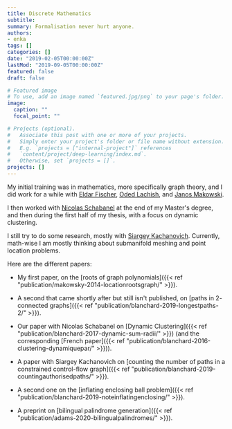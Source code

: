 ```yaml
---
title: Discrete Mathematics
subtitle:
summary: Formalisation never hurt anyone.
authors:
- enka
tags: []
categories: []
date: "2019-02-05T00:00:00Z"
lastMod: "2019-09-05T00:00:00Z"
featured: false
draft: false

# Featured image
# To use, add an image named `featured.jpg/png` to your page's folder. 
image:
  caption: ""
  focal_point: ""

# Projects (optional).
#   Associate this post with one or more of your projects.
#   Simply enter your project's folder or file name without extension.
#   E.g. `projects = ["internal-project"]` references 
#   `content/project/deep-learning/index.md`.
#   Otherwise, set `projects = []`.
projects: []
---
```


My initial training was in mathematics, more specifically graph theory, and I did work for a while with [Eldar Fischer](http://eldar.cswp.cs.technion.ac.il/), [Oded Lachish](http://www.dcs.bbk.ac.uk/~oded/), and [Janos Makowski](http://www.cs.technion.ac.il/~janos/).

I then worked with [Nicolas Schabanel](https://www.irif.fr/users/nschaban/index) at the end of my Master's degree, and then during the first half of my thesis, with a focus on dynamic clustering.


I still try to do some research, mostly with [Siargey Kachanovich](http://perso.eleves.ens-rennes.fr/people/siargey.kachanovich/). Currently, math-wise I am mostly thinking about submanifold meshing and point location problems. 

Here are the different papers:

- My first paper, on the [roots of graph polynomials]({{< ref "publication/makowsky-2014-locationrootsgraph/" >}}).

- A second that came shortly after but still isn't published, on [paths in $2$-connected graphs]({{< ref "publication/blanchard-2019-longestpaths-2/" >}}).

- Our paper with Nicolas Schabanel on [Dynamic Clustering]({{< ref "publication/blanchard-2017-dynamic-sum-radii/" >}}) (and the corresponding [French paper]({{< ref "publication/blanchard-2016-clustering-dynamiquepar/" >}})).

- A paper with Siargey Kachanovich on [counting the number of paths in a constrained control-flow graph]({{< ref "publication/blanchard-2019-countingauthorisedpaths/" >}}).

- A second one on the [inflating enclosing ball problem]({{< ref "publication/blanchard-2019-noteinflatingenclosing/" >}}).

- A preprint on [bilingual palindrome generation]({{< ref "publication/adams-2020-bilingualpalindromes/" >}}).
